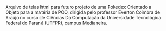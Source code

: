 Arquivo de telas html para futuro projeto de uma Pokedex Orientado a Objeto para a matéria de POO, dirigida pelo professor Everton Coimbra de Araújo no curso de Ciências Da Computação da Universidade Tecnológica Federal do Paraná (UTFPR), campus Medianeira.